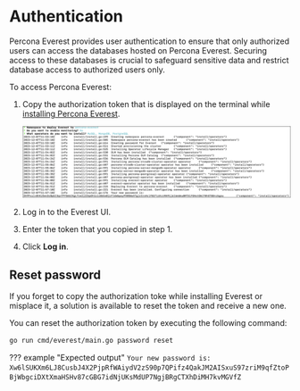 # Authentication

Percona Everest provides user authentication to ensure that only authorized users can access the databases hosted on Percona Everest. Securing access to these databases is crucial to safeguard sensitive data and restrict database access to authorized users only. 

To access Percona Everest:

1. Copy the authorization token that is displayed on the terminal while [installing Percona Everest](../install/installEverest.md).

    ![!image](../images/everest_user-auth-token.png)

2. Log in to the Everest UI.

3. Enter the token that you copied in step 1.

4. Click **Log in**.


## Reset password

If you forget to copy the authorization toke while installing Everest or misplace it, a solution is available to reset the token and receive a new one. 

You can reset the authorization token by executing the following command:

```sh
go run cmd/everest/main.go password reset
```

??? example "Expected output"
    ```
        Your new password is:
        Xw6lSUKXm6LJ8CusbJ4X2PjpRfWAiydV2zS90p7QPifz4QakJM2AISxuS97zriM9qfZtoPBjWbgciDXtXmaHSHv87cGBG7idNjUKsMdUP7NgjBRgCTXhDiMH7kvMGVfZ
    ```





